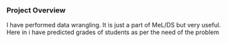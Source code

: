 ### Project Overview

 I have performed data wrangling. It is just a part of MeL/DS but very useful. Here in i have predicted grades of students as per the need of the problem



